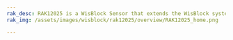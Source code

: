 ```yaml
---
rak_desc: RAK12025 is a WisBlock Sensor that extends the WisBlock system with an ST I3G4250D 3-axis gyroscope sensor. A ready-to-use SW library and tutorial make it easy to measure rotation speed and report data through a standard I2C digital interface.
rak_img: /assets/images/wisblock/rak12025/overview/RAK12025_home.png

---
```


<rk-redirect to="/Product-Categories/WisBlock/RAK12025/Overview/" />